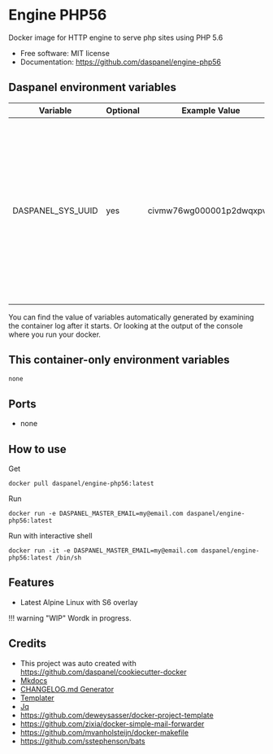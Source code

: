 
# Engine PHP56

Docker image for HTTP engine to serve php sites using PHP 5.6

* Free software: MIT license
* Documentation: https://github.com/daspanel/engine-php56

## Daspanel environment variables
| Variable | Optional      | Example Value | Purpose
|----------|---------------|---------------|---------------|
| DASPANEL_SYS_UUID | yes | civmw76wg000001p2dwqxpvet | UUID used in Daspanel system to identify a unique instance of data. If you don't provide one Daspanel generate it using [Getuuid API](https://9jzojg54n7.execute-api.us-east-1.amazonaws.com/v1/uuid)|

You can find the value of variables automatically generated by examining the 
container log after it starts. Or looking at the output of the console where 
you run your docker.

## This container-only environment variables
```bash
none
```
## Ports
* none

## How to use
Get
```shell
docker pull daspanel/engine-php56:latest
```

Run
```shell
docker run -e DASPANEL_MASTER_EMAIL=my@email.com daspanel/engine-php56:latest
```

Run with interactive shell 
```shell
docker run -it -e DASPANEL_MASTER_EMAIL=my@email.com daspanel/engine-php56:latest /bin/sh
```

## Features

* Latest Alpine Linux with S6 overlay

!!! warning "WIP"
    Wordk in progress.

## Credits

* This project was auto created with <https://github.com/daspanel/cookiecutter-docker>
* [Mkdocs](http://www.mkdocs.org/)
* [CHANGELOG.md Generator](https://github.com/mh-cbon/changelog)
* [Templater](https://github.com/webhippie/templater)
* [Jq](https://stedolan.github.io/jq/)
* <https://github.com/deweysasser/docker-project-template>
* <https://github.com/zixia/docker-simple-mail-forwarder>
* <https://github.com/mvanholsteijn/docker-makefile>
* <https://github.com/sstephenson/bats>

